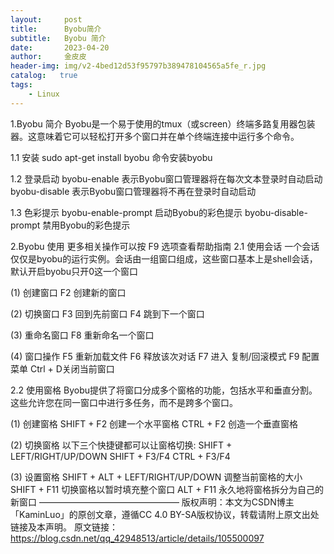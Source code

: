 ```yaml
---
layout:     post
title:      Byobu简介
subtitle:   Byobu 简介
date:       2023-04-20
author:     金皮皮
header-img: img/v2-4bed12d53f95797b389478104565a5fe_r.jpg
catalog:   true
tags:
    - Linux
---
```


1.Byobu 简介
Byobu是一个易于使用的tmux（或screen）终端多路复用器包装器。这意味着它可以轻松打开多个窗口并在单个终端连接中运行多个命令。

1.1 安装
sudo apt-get install byobu 命令安装byobu

1.2 登录启动
byobu-enable 表示Byobu窗口管理器将在每次文本登录时自动启动
byobu-disable 表示Byobu窗口管理器将不再在登录时自动启动

1.3 色彩提示
byobu-enable-prompt 启动Byobu的彩色提示
byobu-disable-prompt 禁用Byobu的彩色提示

2.Byobu 使用
更多相关操作可以按 F9 选项查看帮助指南
2.1 使用会话
一个会话仅仅是byobu的运行实例。会话由一组窗口组成，这些窗口基本上是shell会话，默认开启byobu只开0这一个窗口

(1) 创建窗口
F2 创建新的窗口

(2) 切换窗口
F3 回到先前窗口
F4 跳到下一个窗口

(3) 重命名窗口
F8 重新命名一个窗口

(4) 窗口操作
F5 重新加载文件
F6 释放该次对话
F7 进入 复制/回滚模式
F9 配置菜单
Ctrl + D关闭当前窗口

2.2 使用窗格
Byobu提供了将窗口分成多个窗格的功能，包括水平和垂直分割。这些允许您在同一窗口中进行多任务，而不是跨多个窗口。

(1) 创建窗格
SHIFT + F2 创建一个水平窗格
CTRL + F2 创造一个垂直窗格

(2) 切换窗格
以下三个快捷键都可以让窗格切换:
SHIFT + LEFT/RIGHT/UP/DOWN
SHIFT + F3/F4
CTRL + F3/F4

(3) 设置窗格
SHIFT + ALT + LEFT/RIGHT/UP/DOWN 调整当前窗格的大小
SHIFT + F11 切换窗格以暂时填充整个窗口
ALT + F11 永久地将窗格拆分为自己的新窗口
————————————————
版权声明：本文为CSDN博主「KaminLuo」的原创文章，遵循CC 4.0 BY-SA版权协议，转载请附上原文出处链接及本声明。
原文链接：https://blog.csdn.net/qq_42948513/article/details/105500097